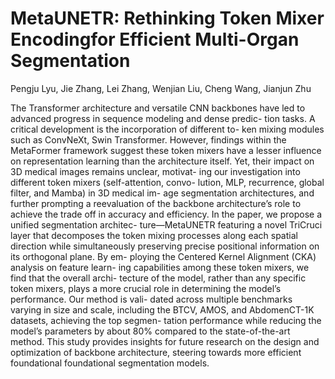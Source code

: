 # MetaUNETR: Rethinking Token Mixer Encodingfor Efficient Multi-Organ Segmentation
Pengju Lyu, Jie Zhang, Lei Zhang, Wenjian Liu, Cheng Wang, Jianjun Zhu

The Transformer architecture and versatile CNN backbones
have led to advanced progress in sequence modeling and dense predic-
tion tasks. A critical development is the incorporation of different to-
ken mixing modules such as ConvNeXt, Swin Transformer. However,
findings within the MetaFormer framework suggest these token mixers
have a lesser influence on representation learning than the architecture
itself. Yet, their impact on 3D medical images remains unclear, motivat-
ing our investigation into different token mixers (self-attention, convo-
lution, MLP, recurrence, global filter, and Mamba) in 3D medical im-
age segmentation architectures, and further prompting a reevaluation
of the backbone architecture’s role to achieve the trade off in accuracy
and efficiency. In the paper, we propose a unified segmentation architec-
ture—MetaUNETR featuring a novel TriCruci layer that decomposes the
token mixing processes along each spatial direction while simultaneously
preserving precise positional information on its orthogonal plane. By em-
ploying the Centered Kernel Alignment (CKA) analysis on feature learn-
ing capabilities among these token mixers, we find that the overall archi-
tecture of the model, rather than any specific token mixers, plays a more
crucial role in determining the model’s performance. Our method is vali-
dated across multiple benchmarks varying in size and scale, including the
BTCV, AMOS, and AbdomenCT-1K datasets, achieving the top segmen-
tation performance while reducing the model’s parameters by about 80%
compared to the state-of-the-art method. This study provides insights for
future research on the design and optimization of backbone architecture,
steering towards more efficient foundational  foundational segmentation models.
